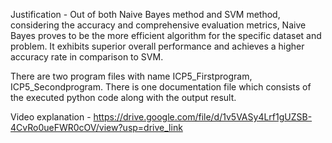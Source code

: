 Justification - Out of both Naive Bayes method and SVM method, considering the accuracy and comprehensive evaluation metrics, Naive Bayes proves to be the more efficient algorithm for the specific dataset and problem. It exhibits superior overall performance and achieves a higher accuracy rate in comparison to SVM.

There are two program files with name ICP5_Firstprogram, ICP5_Secondprogram. There is one documentation file which consists of the executed python code along with the output result.

Video explanation - https://drive.google.com/file/d/1v5VASy4Lrf1gUZSB-4CvRo0ueFWR0cOV/view?usp=drive_link

